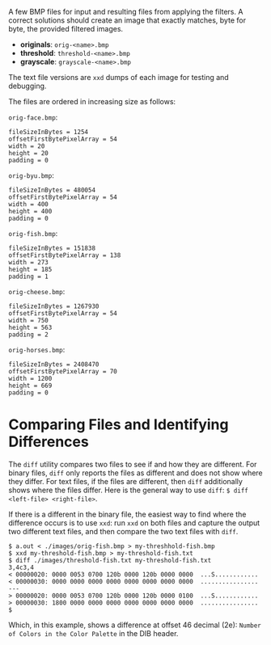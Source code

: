 A few BMP files for input and resulting files from applying the filters. A correct solutions should create an image that exactly matches, byte for byte, the provided filtered images.

  * **originals**: `orig-<name>.bmp`
  * **threshold**: `threshold-<name>.bmp`
  * **grayscale**: `grayscale-<name>.bmp`
  
The text file versions are `xxd` dumps of each image for testing and debugging. 

The files are ordered in increasing size as follows:

`orig-face.bmp`:

```
fileSizeInBytes = 1254
offsetFirstBytePixelArray = 54
width = 20
height = 20
padding = 0
``` 

`orig-byu.bmp`:

```
fileSizeInBytes = 480054
offsetFirstBytePixelArray = 54
width = 400
height = 400
padding = 0
```

`orig-fish.bmp`:

```
fileSizeInBytes = 151838
offsetFirstBytePixelArray = 138
width = 273
height = 185
padding = 1
```

`orig-cheese.bmp`:

```
fileSizeInBytes = 1267930
offsetFirstBytePixelArray = 54
width = 750
height = 563
padding = 2
```

`orig-horses.bmp`:

```
fileSizeInBytes = 2408470
offsetFirstBytePixelArray = 70
width = 1200
height = 669
padding = 0
```

# Comparing Files and Identifying Differences

The `diff` utility compares two files to see if and how they are different. For binary files, `diff` only reports the files as different and does not show where they differ. For text files, if the files are different, then `diff` additionally shows where the files differ. Here is the general way to use `diff`: `$ diff <left-file> <right-file>`. 

If there is a different in the binary file, the easiest way to find where the difference occurs is to use `xxd`: run `xxd` on both files and capture the output two different text files, and then compare the two text files with `diff`.

```
$ a.out < ./images/orig-fish.bmp > my-threshhold-fish.bmp 
$ xxd my-threshold-fish.bmp > my-threshold-fish.txt
$ diff ./images/threshold-fish.txt my-threshold-fish.txt 
3,4c3,4
< 00000020: 0000 0053 0700 120b 0000 120b 0000 0000  ...S............
< 00000030: 0000 0000 0000 0000 0000 0000 0000 0000  ................
---
> 00000020: 0000 0053 0700 120b 0000 120b 0000 0100  ...S............
> 00000030: 1800 0000 0000 0000 0000 0000 0000 0000  ................
$ 
```

Which, in this example, shows a difference at offset 46 decimal (2e): `Number of Colors in the Color Palette` in the DIB header. 